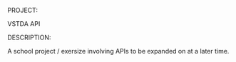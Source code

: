 PROJECT:

VSTDA API

DESCRIPTION:

A school project / exersize involving APIs to be expanded on at a later time.